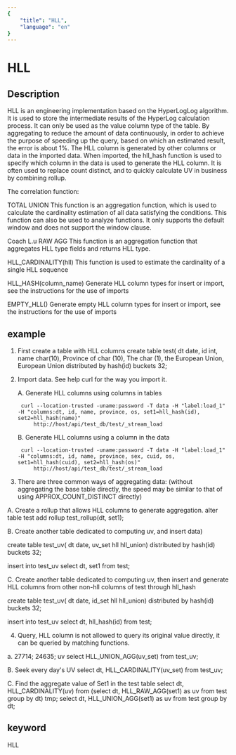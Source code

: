 ```yaml
---
{
    "title": "HLL",
    "language": "en"
}
---
```


<!-- 
Licensed to the Apache Software Foundation (ASF) under one
or more contributor license agreements.  See the NOTICE file
distributed with this work for additional information
regarding copyright ownership.  The ASF licenses this file
to you under the Apache License, Version 2.0 (the
"License"); you may not use this file except in compliance
with the License.  You may obtain a copy of the License at

  http://www.apache.org/licenses/LICENSE-2.0

Unless required by applicable law or agreed to in writing,
software distributed under the License is distributed on an
"AS IS" BASIS, WITHOUT WARRANTIES OR CONDITIONS OF ANY
KIND, either express or implied.  See the License for the
specific language governing permissions and limitations
under the License.
-->

# HLL
## Description
HLL is an engineering implementation based on the HyperLogLog algorithm. It is used to store the intermediate results of the HyperLog calculation process. It can only be used as the value column type of the table.
By aggregating to reduce the amount of data continuously, in order to achieve the purpose of speeding up the query, based on which an estimated result, the error is about 1%.
The HLL column is generated by other columns or data in the imported data. When imported, the hll_hash function is used to specify which column in the data is used to generate the HLL column.
It is often used to replace count distinct, and to quickly calculate UV in business by combining rollup.

The correlation function:

TOTAL UNION
This function is an aggregation function, which is used to calculate the cardinality estimation of all data satisfying the conditions. This function can also be used to analyze functions. It only supports the default window and does not support the window clause.

Coach L.u RAW AGG
This function is an aggregation function that aggregates HLL type fields and returns HLL type.

HLL_CARDINALITY(hll)
This function is used to estimate the cardinality of a single HLL sequence

HLL_HASH(column_name)
Generate HLL column types for insert or import, see the instructions for the use of imports

EMPTY_HLL()
Generate empty HLL column types for insert or import, see the instructions for the use of imports

## example
1. First create a table with HLL columns
create table test(
dt date,
id int,
name char(10),
Province of char (10),
The char (1),
the European Union,
European Union
distributed by hash(id) buckets 32;

2. Import data. See help curl for the way you import it.

    A. Generate HLL columns using columns in tables

        curl --location-trusted -uname:password -T data -H "label:load_1" -H "columns:dt, id, name, province, os, set1=hll_hash(id), set2=hll_hash(name)"
            http://host/api/test_db/test/_stream_load

    B. Generate HLL columns using a column in the data

        curl --location-trusted -uname:password -T data -H "label:load_1" -H "columns:dt, id, name, province, sex, cuid, os, set1=hll_hash(cuid), set2=hll_hash(os)"
            http://host/api/test_db/test/_stream_load

3. There are three common ways of aggregating data: (without aggregating the base table directly, the speed may be similar to that of using APPROX_COUNT_DISTINCT directly)

A. Create a rollup that allows HLL columns to generate aggregation.
alter table test add rollup test_rollup(dt, set1);

B. Create another table dedicated to computing uv, and insert data)

create table test_uv(
dt date,
uv_set hll hll_union)
distributed by hash(id) buckets 32;

insert into test_uv select dt, set1 from test;

C. Create another table dedicated to computing uv, then insert and generate HLL columns from other non-hll columns of test through hll_hash

create table test_uv(
dt date,
id_set hll hll_union)
distributed by hash(id) buckets 32;

insert into test_uv select dt, hll_hash(id) from test;

4. Query, HLL column is not allowed to query its original value directly, it can be queried by matching functions.

a. 27714; 24635; uv
select HLL_UNION_AGG(uv_set) from test_uv;

B. Seek every day's UV
select dt, HLL_CARDINALITY(uv_set) from test_uv;

C. Find the aggregate value of Set1 in the test table
select dt, HLL_CARDINALITY(uv) from (select dt, HLL_RAW_AGG(set1) as uv from test group by dt) tmp;
select dt, HLL_UNION_AGG(set1) as uv from test group by dt;

## keyword
HLL
